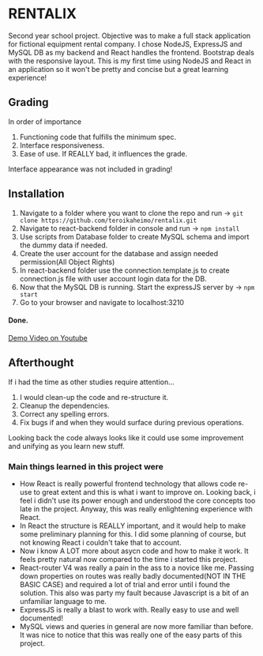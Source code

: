 # RENTALIX
Second year school project. Objective was to make a full stack application for fictional equipment rental company. I chose NodeJS, ExpressJS and MySQL DB as my backend and React handles the frontend. Bootstrap deals with the responsive layout. This is my first time using NodeJS and React in an application so it won't be pretty and concise but a great learning experience!


## Grading
In order of importance
1. Functioning code that fulfills the minimum spec.
2. Interface responsiveness.
3. Ease of use. If REALLY bad, it influences the grade.

Interface appearance was not included in grading!


## Installation
1. Navigate to a folder where you want to clone the repo and run -> ```git clone https://github.com/teroikaheimo/rentalix.git```
2. Navigate to react-backend folder in console and run -> ```npm install```
3. Use scripts from Database folder to create MySQL schema and import the dummy data if needed.
4. Create the user account for the database and assign needed permission(All Object Rights)
5. In react-backend folder use the connection.template.js to create connection.js file with user account login data for the DB.
6. Now that the MySQL DB is running. Start the expressJS server by -> ```npm start```
7. Go to your browser and navigate to localhost:3210
#### Done.

[Demo Video on Youtube](https://youtu.be/dvGa-8Un6Gk)


## Afterthought
If i had the time as other studies require attention... 
1. I would clean-up the code and re-structure it. 
2. Cleanup the dependencies. 
3. Correct any spelling errors.
4. Fix bugs if and when they would surface during previous operations.

Looking back the code always looks like it could use some improvement and unifying as you learn new stuff.

### Main things learned in this project were
- How React is really powerful frontend technology that allows code re-use to great extent and this is what i want to improve on. Looking back, i feel i didn't use its power enough and understood the core concepts too late in the project. Anyway, this was really enlightening experience with React.
- In React the structure is REALLY important, and it would help to make some preliminary planning for this. I did some planning of course, but not knowing React i couldn't take that to account.
- Now i know A LOT more about asycn code and how to make it work. It feels pretty natural now compared to the time i started this project.
- React-router V4 was really a pain in the ass to a novice like me. Passing down properties on routes was really badly documented(NOT IN THE BASIC CASE) and required a lot of trial and error until i found the solution. This also was party my fault because Javascript is a bit of an unfamiliar language to me.
- ExpressJS is really a blast to work with. Really easy to use and well documented!
- MySQL views and queries in general are now more familiar than before. It was nice to notice that this was really one of the easy parts of this project.

